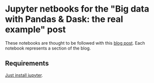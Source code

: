 # Jupyter netbooks for the "Big data with Pandas & Dask: the real example" post
These notebooks are thought to be followed with this
[blog post](https://www.bustawin.com). Each notebook
represents a section of the blog.

## Requirements
[Just install jupyter](https://jupyter.org/install).
